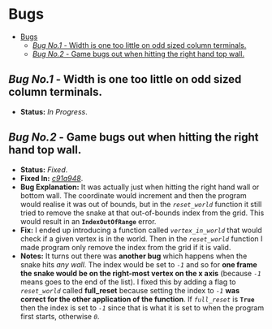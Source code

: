 # Bugs

- [Bugs](#bugs)
  - [*Bug No.1* - Width is one too little on odd sized column terminals.](#bug-no1---width-is-one-too-little-on-odd-sized-column-terminals)
  - [*Bug No.2* - Game bugs out when hitting the right hand top wall.](#bug-no2---game-bugs-out-when-hitting-the-right-hand-top-wall)



## *Bug No.1* - Width is one too little on odd sized column terminals.

* **Status:** *In Progress*.

## *Bug No.2* - Game bugs out when hitting the right hand top wall.

* **Status:** *Fixed*.
* **Fixed In:** *[c91a948](https://github.com/skifli/snek/commit/c91a948691b26a7b523e59e09240d4f3c104693f)*.
* **Bug Explanation:** It was actually just when hitting the right hand wall or bottom wall. The coordinate would increment and then the program would realise it was out of bounds, but in the *`reset_world`* function it still tried to remove the snake at that out-of-bounds index from the grid. This would result in an **`IndexOutOfRange`** error.
* **Fix:** I ended up introducing a function called *`vertex_in_world`* that would check if a given vertex is in the world. Then in the *`reset_world`* function I made program only remove the index from the grid if it is valid.
* **Notes:** It turns out there was **another bug** which happens when the snake hits *any wall*. The index would be set to *`-1`* and so for **one frame the snake would be on the right-most vertex on the x axis** (because *`-1`* means goes to the end of the list). I fixed this by adding a flag to *`reset_world`* called **full_reset** because setting the index to *`-1`* **was correct for the other application of the function**. If *`full_reset`* is **`True`** then the index is set to *`-1`* since that is what it is set to when the program first starts, otherwise *`0`*.